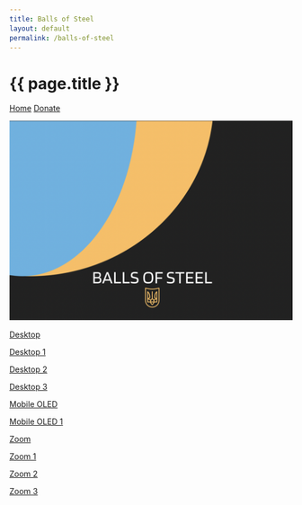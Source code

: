 ```yaml
---
title: Balls of Steel
layout: default
permalink: /balls-of-steel
---
```



# {{ page.title }}

[Home](/) [Donate](/donate)


<div class="gallery"><a href="/balls-of-steel"><img src="static/gallery/balls-of-steel-thumb.jpeg"></a></div>


<a href="/static/balls-of-steel/balls-of-steel-desktop.png">Desktop</a>

<a href="/static/balls-of-steel/balls-of-steel-desktop-1.png">Desktop 1</a>

<a href="/static/balls-of-steel/balls-of-steel-desktop-2.png">Desktop 2</a>

<a href="/static/balls-of-steel/balls-of-steel-desktop-3.png">Desktop 3</a>

<a href="/static/balls-of-steel/balls-of-steel-mobile-oled.png">Mobile OLED</a>

<a href="/static/balls-of-steel/balls-of-steel-mobile-oled-1.png">Mobile OLED 1</a>

<a href="/static/balls-of-steel/balls-of-steel-zoom.png">Zoom</a>

<a href="/static/balls-of-steel/balls-of-steel-zoom-1.png">Zoom 1</a>

<a href="/static/balls-of-steel/balls-of-steel-zoom-2.png">Zoom 2</a>

<a href="/static/balls-of-steel/balls-of-steel-zoom-3.png">Zoom 3</a>